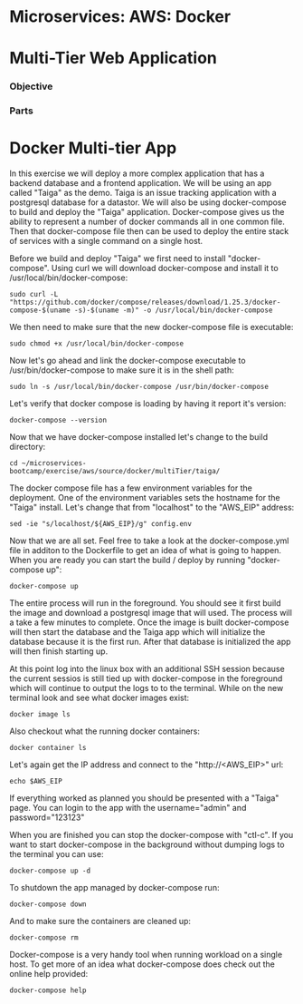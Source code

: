 # Microservices: AWS: Docker
# Multi-Tier Web Application

### Objective



### Parts


# Docker Multi-tier App

In this exercise we will deploy a more complex application that has a backend database and a frontend application.  We will be using an app called "Taiga" as the demo.  Taiga is an issue tracking application with a postgresql database for a datastor.  We will also be using docker-compose to build and deploy the "Taiga" application.  Docker-compose gives us the ability to represent a number of docker commands all in one common file.  Then that docker-compose file then can be used to deploy the entire stack of services with a single command on a single host.

Before we build and deploy "Taiga" we first need to install "docker-compose".  Using curl we will download docker-compose and install it to /usr/local/bin/docker-compose:

~~~shell
sudo curl -L "https://github.com/docker/compose/releases/download/1.25.3/docker-compose-$(uname -s)-$(uname -m)" -o /usr/local/bin/docker-compose
~~~

We then need to make sure that the new docker-compose file is executable:

~~~shell
sudo chmod +x /usr/local/bin/docker-compose
~~~

Now let's go ahead and link the docker-compose executable to /usr/bin/docker-compose to make sure it is in the shell path:

~~~shell
sudo ln -s /usr/local/bin/docker-compose /usr/bin/docker-compose
~~~

Let's verify that docker compose is loading by having it report it's version:

~~~shell
docker-compose --version
~~~

Now that we have docker-compose installed let's change to the build directory:

~~~shell
cd ~/microservices-bootcamp/exercise/aws/source/docker/multiTier/taiga/
~~~

The docker compose file has a few environment variables for the deployment.  One of the environment variables sets the hostname for the "Taiga" install.  Let's change that from "localhost" to the "AWS_EIP" address:

~~~shell
sed -ie "s/localhost/${AWS_EIP}/g" config.env
~~~

Now that we are all set.  Feel free to take a look at the docker-compose.yml file in additon to the Dockerfile to get an idea of what is going to happen.  When you are ready you can start the build / deploy by running "docker-compose up":

~~~shell
docker-compose up
~~~

The entire process will run in the foreground.  You should see it first build the image and download a postgresql image that will used.  The process will a take a few minutes to complete.  Once the image is built docker-compose will then start the database and the Taiga app which will initialize the database because it is the first run.  After that database is initialized the app will then finish starting up.

At this point log into the linux box with an additional SSH session because the current sessios is still tied up with docker-compose in the foreground which will continue to output the logs to to the terminal.  While on the new terminal look and see what docker images exist:

~~~shell
docker image ls
~~~

Also checkout what the running docker containers:

~~~shell
docker container ls
~~~

Let's again get the IP address and connect to the "http://<AWS_EIP>" url:

~~~shell
echo $AWS_EIP
~~~

If everything worked as planned you should be presented with a "Taiga" page.  You can login to the app with the username="admin" and password="123123"

When you are finished you can stop the docker-compose with "ctl-c".  If you want to start docker-compose in the background without dumping logs to the terminal you can use:

~~~shell
docker-compose up -d
~~~

To shutdown the app managed by docker-compose run:

~~~shell
docker-compose down
~~~

And to make sure the containers are cleaned up:

~~~shell
docker-compose rm
~~~

Docker-compose is a very handy tool when running workload on a single host.  To get more of an idea what docker-compose does check out the online help provided:

~~~shell
docker-compose help
~~~
